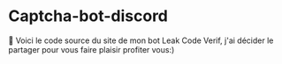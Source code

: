 # Captcha-bot-discord
👋 Voici le code source du site de mon bot Leak Code Verif, j'ai décider le partager pour vous faire plaisir profiter vous:)
